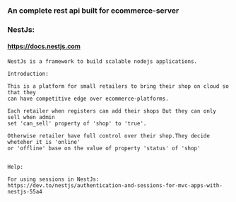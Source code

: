 ### An complete rest api built for ecommerce-server
    
### NestJs:
    
#### https://docs.nestjs.com
    
    NestJs is a framework to build scalable nodejs applications.

    Introduction:

    This is a platform for small retailers to bring their shop on cloud so that they 
    can have competitive edge over ecommerce-platforms.

    Each retailer when registers can add their shops But they can only sell when admin
    set 'can_sell' property of 'shop' to 'true'.

    Otherwise retailer have full control over their shop.They decide wheteher it is 'online'
    or 'offline' base on the value of property 'status' of 'shop'

    
    Help:
    
    For using sessions in NestJs:   
    https://dev.to/nestjs/authentication-and-sessions-for-mvc-apps-with-nestjs-55a4

    
    
